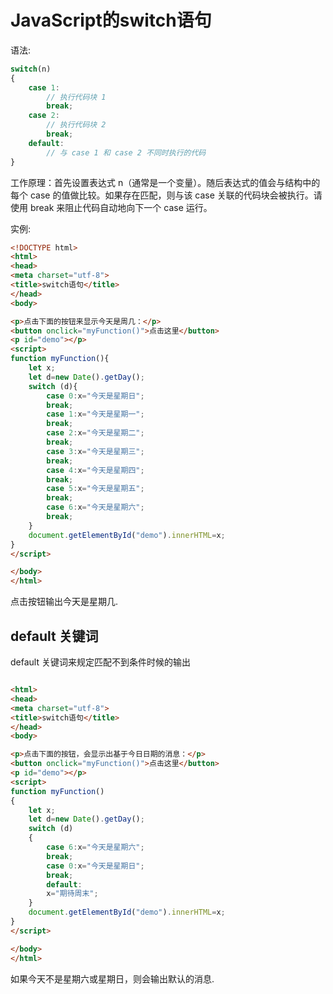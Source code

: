 # JavaScript的switch语句

语法:
```JavaScript
switch(n)
{
    case 1:
        // 执行代码块 1
        break;
    case 2:
        // 执行代码块 2
        break;
    default:
        // 与 case 1 和 case 2 不同时执行的代码
}
```

工作原理：首先设置表达式 n（通常是一个变量）。随后表达式的值会与结构中的每个 case 的值做比较。如果存在匹配，则与该 case 关联的代码块会被执行。请使用 break 来阻止代码自动地向下一个 case 运行。


实例:
```html
<!DOCTYPE html>
<html>
<head>
<meta charset="utf-8">
<title>switch语句</title>
</head>
<body>

<p>点击下面的按钮来显示今天是周几：</p>
<button onclick="myFunction()">点击这里</button>
<p id="demo"></p>
<script>
function myFunction(){
	let x;
	let d=new Date().getDay();
	switch (d){
  		case 0:x="今天是星期日";
    	break;
 		case 1:x="今天是星期一";
        break;
  		case 2:x="今天是星期二";
        break;
        case 3:x="今天是星期三";
   	 	break;
  		case 4:x="今天是星期四";
    	break;
  		case 5:x="今天是星期五";
        break;
  		case 6:x="今天是星期六";
    	break;
 	}
	document.getElementById("demo").innerHTML=x;
}
</script>

</body>
</html>
```
点击按钮输出今天是星期几.

## default 关键词

default 关键词来规定匹配不到条件时候的输出

```HTML

<html>
<head>
<meta charset="utf-8">
<title>switch语句</title>
</head>
<body>

<p>点击下面的按钮，会显示出基于今日日期的消息：</p>
<button onclick="myFunction()">点击这里</button>
<p id="demo"></p>
<script>
function myFunction()
{
	let x;
	let d=new Date().getDay();
	switch (d)
    {
  		case 6:x="今天是星期六";
    	break;
  		case 0:x="今天是星期日";
    	break;
  		default:
    	x="期待周末";
  	}
	document.getElementById("demo").innerHTML=x;
}
</script>

</body>
</html>
```

如果今天不是星期六或星期日，则会输出默认的消息.

